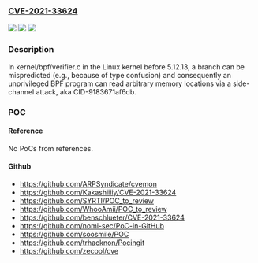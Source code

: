 ### [CVE-2021-33624](https://cve.mitre.org/cgi-bin/cvename.cgi?name=CVE-2021-33624)
![](https://img.shields.io/static/v1?label=Product&message=n%2Fa&color=blue)
![](https://img.shields.io/static/v1?label=Version&message=n%2Fa&color=blue)
![](https://img.shields.io/static/v1?label=Vulnerability&message=n%2Fa&color=brighgreen)

### Description

In kernel/bpf/verifier.c in the Linux kernel before 5.12.13, a branch can be mispredicted (e.g., because of type confusion) and consequently an unprivileged BPF program can read arbitrary memory locations via a side-channel attack, aka CID-9183671af6db.

### POC

#### Reference
No PoCs from references.

#### Github
- https://github.com/ARPSyndicate/cvemon
- https://github.com/Kakashiiiiy/CVE-2021-33624
- https://github.com/SYRTI/POC_to_review
- https://github.com/WhooAmii/POC_to_review
- https://github.com/benschlueter/CVE-2021-33624
- https://github.com/nomi-sec/PoC-in-GitHub
- https://github.com/soosmile/POC
- https://github.com/trhacknon/Pocingit
- https://github.com/zecool/cve

